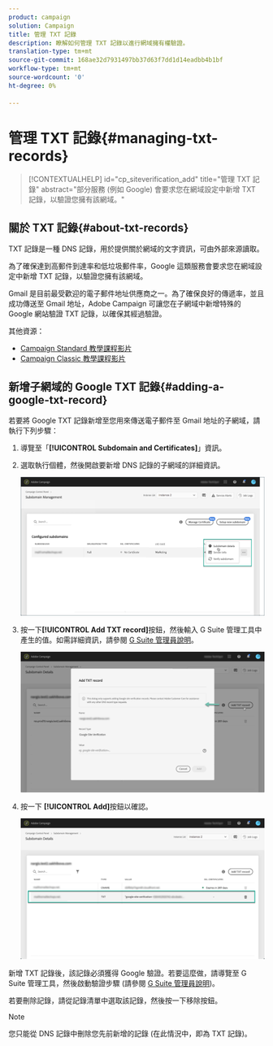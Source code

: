 ```yaml
---
product: campaign
solution: Campaign
title: 管理 TXT 記錄
description: 瞭解如何管理 TXT 記錄以進行網域擁有權驗證。
translation-type: tm+mt
source-git-commit: 168ae32d7931497bb37d63f7dd1d14eadbb4b1bf
workflow-type: tm+mt
source-wordcount: '0'
ht-degree: 0%

---
```



# 管理 TXT 記錄{#managing-txt-records}

>[!CONTEXTUALHELP]
>id="cp_siteverification_add"
>title="管理 TXT 記錄"
>abstract="部分服務 (例如 Google) 會要求您在網域設定中新增 TXT 記錄，以驗證您擁有該網域。"

## 關於 TXT 記錄{#about-txt-records}

TXT 記錄是一種 DNS 記錄，用於提供關於網域的文字資訊，可由外部來源讀取。

為了確保達到高郵件到達率和低垃圾郵件率，Google 這類服務會要求您在網域設定中新增 TXT 記錄，以驗證您擁有該網域。

Gmail 是目前最受歡迎的電子郵件地址供應商之一。為了確保良好的傳遞率，並且成功傳送至 Gmail 地址，Adobe Campaign 可讓您在子網域中新增特殊的 Google 網站驗證 TXT 記錄，以確保其經過驗證。

其他資源：

* [Campaign Standard 教學課程影片](https://docs.adobe.com/content/help/en/campaign-standard-learn/tutorials/administrating/control-panel/google-txt-record-management.html)
* [Campaign Classic 教學課程影片](https://docs.adobe.com/content/help/en/campaign-classic-learn/tutorials/administrating/control-panel-acc/google-txt-record-management.html)

## 新增子網域的 Google TXT 記錄{#adding-a-google-txt-record}

若要將 Google TXT 記錄新增至您用來傳送電子郵件至 Gmail 地址的子網域，請執行下列步驟：

1. 導覽至「**[!UICONTROL Subdomain and Certificates]**」資訊。

1. 選取執行個體，然後開啟要新增 DNS 記錄的子網域的詳細資訊。

   ![](assets/txt_subdomaindetails.png)

1. 按一下&#x200B;**[!UICONTROL Add TXT record]**&#x200B;按鈕，然後輸入 G Suite 管理工具中產生的值。如需詳細資訊，請參閱 [G Suite 管理員說明](https://support.google.com/a/answer/183895)。

   ![](assets/txt_addtxt.png)

1. 按一下 **[!UICONTROL Add]**&#x200B;按鈕以確認。

   ![](assets/txt_txtadded.png)

新增 TXT 記錄後，該記錄必須獲得 Google 驗證。若要這麼做，請導覽至 G Suite 管理工具，然後啟動驗證步驟 (請參閱 [G Suite 管理員說明](https://support.google.com/a/answer/183895))。

若要刪除記錄，請從記錄清單中選取該記錄，然後按一下移除按鈕。

>[!NOTE]
>
>您只能從 DNS 記錄中刪除您先前新增的記錄 (在此情況中，即為 TXT 記錄)。
